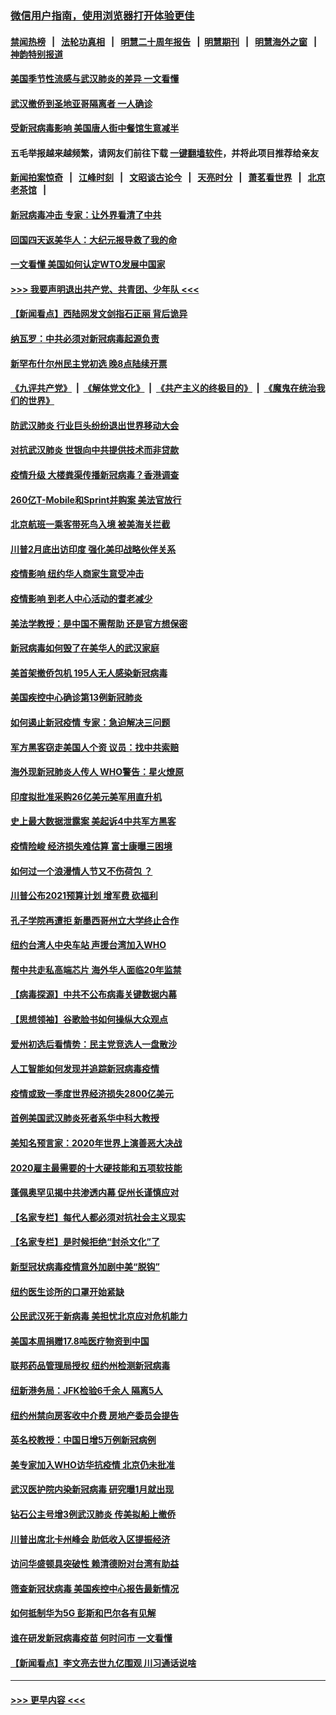 ### [微信用户指南，使用浏览器打开体验更佳](https://github.com/gfw-breaker/banned-news1/blob/master/indexes/wechat-guide.md?t=0)
#### [禁闻热榜](热点新闻.md?t=0)  &nbsp;&nbsp;|&nbsp;&nbsp; [法轮功真相](https://github.com/gfw-breaker/truth/blob/master/README.md?t=0) &nbsp;&nbsp;|&nbsp;&nbsp; [明慧二十周年报告](https://github.com/gfw-breaker/mh-reports/blob/master/README.md?t=0) &nbsp;&nbsp;|&nbsp;&nbsp;[明慧期刊](https://github.com/gfw-breaker/mh-qikan) &nbsp;&nbsp;|&nbsp;&nbsp; [明慧海外之窗](https://github.com/gfw-breaker/mh-news/blob/master/README.md?t=0) &nbsp;&nbsp;|&nbsp;&nbsp; [神韵特别报道](https://github.com/gfw-breaker/mh-news/blob/master/shenyun.md?t=0)
#### [美国季节性流感与武汉肺炎的差异 一文看懂](../pages/nsc412/n11862428.md?t=02121122) 
#### [武汉撤侨到圣地亚哥隔离者 一人确诊](../pages/nsc412/n11862460.md?t=02121122) 
#### [受新冠病毒影响 美国唐人街中餐馆生意减半](../pages/nsc412/n11861940.md?t=02121122) 
#### 五毛举报越来越频繁，请网友们前往下载 [一键翻墙软件](https://github.com/gfw-breaker/ssr-accounts)，并将此项目推荐给亲友
#### [新闻拍案惊奇](https://github.com/gfw-breaker/banned-news1/blob/master/pages/link4.md) &nbsp;&nbsp;|&nbsp;&nbsp; [江峰时刻](https://github.com/gfw-breaker/banned-news1/blob/master/pages/link4.md) &nbsp;&nbsp;|&nbsp;&nbsp; [文昭谈古论今](https://github.com/gfw-breaker/banned-news1/blob/master/pages/link4.md) &nbsp;&nbsp;|&nbsp;&nbsp; [天亮时分](https://github.com/gfw-breaker/banned-news1/blob/master/pages/link4.md) &nbsp;&nbsp;|&nbsp;&nbsp; [萧茗看世界](https://github.com/gfw-breaker/banned-news1/blob/master/pages/link4.md) &nbsp;&nbsp;|&nbsp;&nbsp; [北京老茶馆](https://github.com/gfw-breaker/banned-news1/blob/master/pages/link4.md) &nbsp;&nbsp;|&nbsp;&nbsp; 
#### [新冠病毒冲击 专家：让外界看清了中共](../pages/nsc412/n11862280.md?t=02121122) 
#### [回国四天返美华人：大纪元报导救了我的命](../pages/nsc412/n11862181.md?t=02121122) 
#### [一文看懂 美国如何认定WTO发展中国家](../pages/nsc412/n11862051.md?t=02121122) 
#### [>>> 我要声明退出共产党、共青团、少年队 <<<](https://github.com/begood0513/goodnews/blob/master/quit/letter.md) 
#### [【新闻看点】西陆网发文剑指石正丽 背后诡异](../pages/nsc412/n11861792.md?t=02121122) 
#### [纳瓦罗：中共必须对新冠病毒起源负责](../pages/nsc412/n11861810.md?t=02121122) 
#### [新罕布什尔州民主党初选 晚8点陆续开票](../pages/nsc412/n11861872.md?t=02121122) 
#### [《九评共产党》](https://github.com/begood0513/9ping.md/blob/master/README.md) &nbsp;|&nbsp; [《解体党文化》](../../../../jtdwh.md/blob/master/README.md)  &nbsp;|&nbsp; [《共产主义的终极目的》](../../../../gczydzjmd.md/blob/master/README.md) &nbsp;|&nbsp; [《魔鬼在统治我们的世界》](../../../../mgztzwmdsj.md/blob/master/README.md) 
#### [防武汉肺炎 行业巨头纷纷退出世界移动大会](../pages/nsc412/n11861795.md?t=02121122) 
#### [对抗武汉肺炎 世银向中共提供技术而非贷款](../pages/nsc412/n11861652.md?t=02121122) 
#### [疫情升级 大楼粪渠传播新冠病毒？香港调查](../pages/nsc412/n11861556.md?t=02121122) 
#### [260亿T-Mobile和Sprint并购案 美法官放行](../pages/nsc412/n11861511.md?t=02121122) 
#### [北京航班一乘客带死鸟入境 被美海关拦截](../pages/nsc412/n11861317.md?t=02121122) 
#### [川普2月底出访印度 强化美印战略伙伴关系](../pages/nsc412/n11860557.md?t=02121122) 
#### [疫情影响  纽约华人商家生意受冲击](../pages/nsc412/n11860284.md?t=02121122) 
#### [疫情影响  到老人中心活动的耆老减少](../pages/nsc412/n11860199.md?t=02121122) 
#### [美法学教授：是中国不需帮助 还是官方想保密](../pages/nsc412/n11859492.md?t=02121122) 
#### [新冠病毒如何毁了在美华人的武汉家庭](../pages/nsc412/n11859524.md?t=02121122) 
#### [美首架撤侨包机 195人无人感染新冠病毒](../pages/nsc412/n11859908.md?t=02121122) 
#### [美国疾控中心确诊第13例新冠肺炎](../pages/nsc412/n11859966.md?t=02121122) 
#### [如何遏止新冠疫情 专家：急迫解决三问题](../pages/nsc412/n11859685.md?t=02121122) 
#### [军方黑客窃走美国人个资 议员：找中共索赔](../pages/nsc412/n11859371.md?t=02121122) 
#### [海外现新冠肺炎人传人 WHO警告：星火燎原](../pages/nsc412/n11859252.md?t=02121122) 
#### [印度拟批准采购26亿美元美军用直升机](../pages/nsc412/n11859143.md?t=02121122) 
#### [史上最大数据泄露案 美起诉4中共军方黑客](../pages/nsc412/n11859115.md?t=02121122) 
#### [疫情险峻 经济损失难估算 富士康曝三困境](../pages/nsc412/n11859120.md?t=02121122) 
#### [如何过一个浪漫情人节又不伤荷包 ？](../pages/nsc412/n11858969.md?t=02121122) 
#### [川普公布2021预算计划 增军费 砍福利](../pages/nsc412/n11859012.md?t=02121122) 
#### [孔子学院再遭拒 新墨西哥州立大学终止合作](../pages/nsc412/n11858661.md?t=02121122) 
#### [纽约台湾人中央车站  声援台湾加入WHO](../pages/nsc412/n11857757.md?t=02121122) 
#### [帮中共走私高端芯片 海外华人面临20年监禁](../pages/nsc412/n11855016.md?t=02121122) 
#### [【病毒探源】中共不公布病毒关键数据内幕](../pages/nsc412/n11856584.md?t=02121122) 
#### [【思想领袖】谷歌脸书如何操纵大众观点](../pages/nsc412/n11680874.md?t=02121122) 
#### [爱州初选后看情势：民主党竞选人一盘散沙](../pages/nsc412/n11856557.md?t=02121122) 
#### [人工智能如何发现并追踪新冠病毒疫情](../pages/nsc412/n11856398.md?t=02121122) 
#### [疫情或致一季度世界经济损失2800亿美元](../pages/nsc412/n11855639.md?t=02121122) 
#### [首例美国武汉肺炎死者系华中科大教授](../pages/nsc412/n11855500.md?t=02121122) 
#### [美知名预言家：2020年世界上演善恶大决战](../pages/nsc412/n11855418.md?t=02121122) 
#### [2020雇主最需要的十大硬技能和五项软技能](../pages/nsc412/n11850953.md?t=02121122) 
#### [蓬佩奥罕见揭中共渗透内幕 促州长谨慎应对](../pages/nsc412/n11854685.md?t=02121122) 
#### [【名家专栏】每代人都必须对抗社会主义现实](../pages/nsc412/n11831412.md?t=02121122) 
#### [【名家专栏】是时候拒绝“封杀文化”了](../pages/nsc412/n11814093.md?t=02121122) 
#### [新型冠状病毒疫情意外加剧中美“脱钩”](../pages/nsc412/n11854475.md?t=02121122) 
#### [纽约医生诊所的口罩开始紧缺](../pages/nsc412/n11853364.md?t=02121122) 
#### [公民武汉死于新病毒 美担忧北京应对危机能力](../pages/nsc412/n11854331.md?t=02121122) 
#### [美国本周捐赠17.8吨医疗物资到中国](../pages/nsc412/n11854269.md?t=02121122) 
#### [联邦药品管理局授权  纽约州检测新冠病毒](../pages/nsc412/n11853371.md?t=02121122) 
#### [纽新港务局：JFK检验6千余人  隔离5人](../pages/nsc412/n11853366.md?t=02121122) 
#### [纽约州禁向房客收中介费  房地产委员会提告](../pages/nsc412/n11853360.md?t=02121122) 
#### [英名校教授：中国日增5万例新冠病例](../pages/nsc412/n11854174.md?t=02121122) 
#### [美专家加入WHO访华抗疫情 北京仍未批准](../pages/nsc412/n11854043.md?t=02121122) 
#### [武汉医护院内染新冠病毒 研究曝1月就出现](../pages/nsc412/n11852928.md?t=02121122) 
#### [钻石公主号增3例武汉肺炎 传美拟船上撤侨](../pages/nsc412/n11853240.md?t=02121122) 
#### [川普出席北卡州峰会 助低收入区提振经济](../pages/nsc412/n11853232.md?t=02121122) 
#### [访问华盛顿具突破性 赖清德盼对台湾有助益](../pages/nsc412/n11853129.md?t=02121122) 
#### [筛查新冠状病毒 美国疾控中心报告最新情况](../pages/nsc412/n11853070.md?t=02121122) 
#### [如何抵制华为5G 彭斯和巴尔各有见解](../pages/nsc412/n11852535.md?t=02121122) 
#### [谁在研发新冠病毒疫苗 何时问市 一文看懂](../pages/nsc412/n11852840.md?t=02121122) 
#### [【新闻看点】李文亮去世九亿围观 川习通话说啥](../pages/nsc412/n11852360.md?t=02121122) 

----
#### [ >>> 更早内容 <<< ](../indexes/nsc412-earlier.md)
